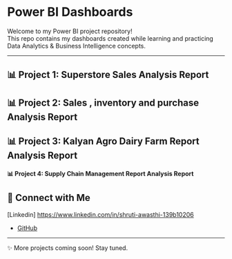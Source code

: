# Power BI Dashboards

Welcome to my Power BI project repository!  
This repo contains my dashboards created while learning and practicing Data Analytics & Business Intelligence concepts.

---

## 📊 Project 1: Superstore Sales Analysis Report                                                                
##   📊 Project 2: Sales , inventory and purchase Analysis Report
##  📊 Project 3: Kalyan Agro Dairy Farm Report Analysis Report
#### 📊 Project 4: Supply Chain Management Report Analysis Report                                                             



## 🔗 Connect with Me
  [Linkedin] https://www.linkedin.com/in/shruti-awasthi-139b10206
- [GitHub](https://github.com/Shruti05-Awasthi)  

---

✨ More projects coming soon! Stay tuned.  
